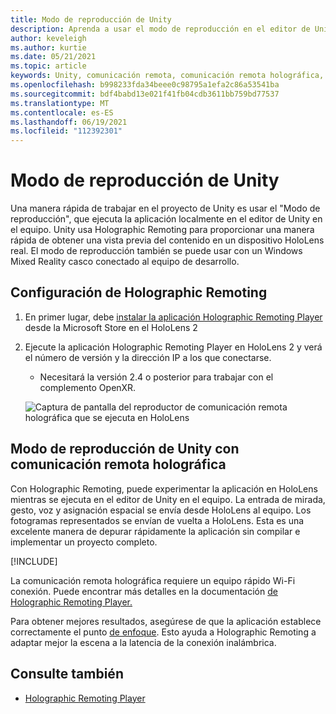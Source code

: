 ```yaml
---
title: Modo de reproducción de Unity
description: Aprenda a usar el modo de reproducción en el editor de Unity para obtener una vista previa de los cambios de la aplicación en un dispositivo sin implementar una aplicación.
author: keveleigh
ms.author: kurtie
ms.date: 05/21/2021
ms.topic: article
keywords: Unity, comunicación remota, comunicación remota holográfica, reproductor de comunicación remota holográfica, HoloLens, casco de realidad mixta, casco de realidad mixta de Windows, casco de realidad virtual, modo de juego de Unity
ms.openlocfilehash: b998233fda34beee0c98795a1efa2c86a53541ba
ms.sourcegitcommit: bdf4babd13e021f41fb04cdb3611bb759bd77537
ms.translationtype: MT
ms.contentlocale: es-ES
ms.lasthandoff: 06/19/2021
ms.locfileid: "112392301"
---
```

# <a name="unity-play-mode"></a>Modo de reproducción de Unity

Una manera rápida de trabajar en el proyecto de Unity es usar el "Modo de reproducción", que ejecuta la aplicación localmente en el editor de Unity en el equipo. Unity usa Holographic Remoting para proporcionar una manera rápida de obtener una vista previa del contenido en un dispositivo HoloLens real. El modo de reproducción también se puede usar con un Windows Mixed Reality casco conectado al equipo de desarrollo.

## <a name="holographic-remoting-setup"></a>Configuración de Holographic Remoting

1. En primer lugar, debe [instalar la aplicación Holographic Remoting Player](https://www.microsoft.com/store/productId/9NBLGGH4SV40) desde la Microsoft Store en el HoloLens 2
2. Ejecute la aplicación Holographic Remoting Player en HoloLens 2 y verá el número de versión y la dirección IP a los que conectarse.
    * Necesitará la versión 2.4 o posterior para trabajar con el complemento OpenXR.

    ![Captura de pantalla del reproductor de comunicación remota holográfica que se ejecuta en HoloLens](images/openxr-features-img-01.png)

## <a name="unity-play-mode-with-holographic-remoting"></a>Modo de reproducción de Unity con comunicación remota holográfica

Con Holographic Remoting, puede experimentar la aplicación en HoloLens mientras se ejecuta en el editor de Unity en el equipo. La entrada de mirada, gesto, voz y asignación espacial se envía desde HoloLens al equipo. Los fotogramas representados se envían de vuelta a HoloLens. Esta es una excelente manera de depurar rápidamente la aplicación sin compilar e implementar un proyecto completo.

[!INCLUDE[](includes/unity-play-mode.md)]

La comunicación remota holográfica requiere un equipo rápido Wi-Fi conexión. Puede encontrar más detalles en la documentación [de Holographic Remoting Player.](../platform-capabilities-and-apis/holographic-remoting-player.md)

Para obtener mejores resultados, asegúrese de que la aplicación establece correctamente el punto [de enfoque](focus-point-in-unity.md). Esto ayuda a Holographic Remoting a adaptar mejor la escena a la latencia de la conexión inalámbrica.

## <a name="see-also"></a>Consulte también

* [Holographic Remoting Player](../platform-capabilities-and-apis/holographic-remoting-player.md)
